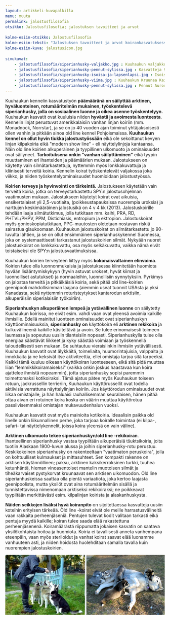 ```yaml
---
layout: artikkeli-kuvapalkilla
menu: muuta
permalink: jalostusfilosofia
otsikko: Jalostusfilosofia; jalostuksen tavoitteet ja arvot

kolme-esiin-otsikko: Jalostusfilosofia
kolme-esiin-teksti: "Jalostuksen tavoitteet ja arvot koirankasvatuksessa. Tasapainossa luonne, terveys, käyttöominaisuudet ja oikea arktinen ulkomuoto."
kolme-esiin-kuva: jalostusicon.jpg

sivukuvat:
    - jalostusfilosofia/siperianhusky-valjakko.jpg : Kuuhaukun valjakko
    - jalostusfilosofia/siperianhusky-pennut-sylissa.jpg : Kasvatteja 9 pennun pentueesta
    - jalostusfilosofia/siperianhusky-isoisa-ja-lapsenlapsi.jpg : Isoisä ja lapsenlapsi, 10 vuoden ikäero
    - jalostusfilosofia/siperianhusky-viima.jpg : Kuuhaukun Kruunaa Kaiken, Viima
    - jalostusfilosofia/siperianhusky-pennut-sylissa.jpg : Pennut Aurora Nocturne & Canis Majoris
---
```


Kuuhaukun kennelin kasvatustyön **päämääränä on säilyttää arktinen, hyväluonteinen, 
rotumääritelmän mukainen, työskentelevä siperianhusky, jolla on sosiaalinen luonne ja 
oikea asenne työskentelyyn.** Kuuhaukun kasvatit ovat kuuluisia niiden **hyvästä ja avoimesta 
luonteesta**. Kennelin linjat perustuvat amerikkalaisiin vanhan linjan koiriin (mm. Monadnock, Norrstar), 
ja se on jo 40 vuoden ajan toiminut yhtäjaksoisesti ollen vanhin ja pitkään ainoa old line 
kennel Pohjoismaissa. **Kuuhaukun kennel on ollut hyvin tiukka jalostustyössään** eikä ole 
sekoittanut kevyen linjan kilpakoiria eikä "modern show line" - eli näyttelylinjoja 
kantaansa. Näin old line koirien alkuperäinen ja tyypillinen ulkomuoto ja ominaisuudet 
ovat säilyneet. **Tarkoituksena onkin "vanhan säilyttäminen"** eikä tyypin muuttaminen eri 
ihanteiden ja päämäärien mukaan. Jalostukseen on käytetty vain silmätarkastettuja, nyttemmin myös lonkkakuvattuja 
ja kliinisesti terveitä koiria. Kennelin koirat 
työskentelevät valjakossa joka viikko, ja niiden työskentelyominaisuudet huomioidaan 
jalostustyössä.

**Koirien terveys ja hyvinvointi on tärkeintä.** Jalostukseen käytetään 
vain terveitä koiria, jotka on terveystarkastettu SPY:n jalostusohjelman vaatimusten 
mukaan. Jalostukseen käytetyt koirat ovat aikuisia, ensikertalaiset yli 2,5-vuotiaita, 
(poikkeustapauksissa nuorempia uroksia) ja narttujen keskimääräinen jalostusikä on 4 v 4 kk 
(2013). Jalostuskoirille tehdään laaja silmätutkimus, jolla tutkitaan mm. kaihi, PRA, 
RD, PHTVL/PHPV, PPM, Distichiasis, entropium ja ektropion. Jalostuskoirat myös 
gonioskopiatutkitaan, PPG-muutosten oletetaan nostavan riskiä sairastua glaukoomaan. 
Kuuhaukun jalostuskoirat on silmätarkastettu jo 90-luvulta lähtien, ja se on ollut 
ensimmäinen siperianhuskykennel Suomessa, joka on systemaattisesti tarkastanut jalostuskoirien 
silmät. Nykyään nuoret jalostuskoirat on lonkkakuvattu, osa myös selkäkuvattu, 
vaikka nämä eivät toistaiseksi ole SPY:n jalostusvaatimuksissa.

Kuuhaukun koirien terveyteen liittyy myös **kokonaisvaltainen elinvoima**. Koirien 
tulee olla luonnonmukaisia ja jalostuksessa kiinnitetään huomiota hyvään lisääntymiskykyyn 
(hyvin astuvat urokset, hyvät kiimat ja luonnolliset astutukset) ja normaaleihin, 
luonnollisiin synnytyksiin. Pyrkimys on jalostaa terveitä ja pitkäikäisiä koiria, sekä 
pitää old line-koirien geenipooli mahdollisimman laajana (aiemmin useat tuonnit USAsta ja yksi Kanadasta,
sekä nyttemmin roturisteytykset kantarodun 
arktisiin, alkuperäisiin siperialaisiin työkoiriin).

**Siperianhuskyn alkuperäinen lempeä ja ystävällinen luonne** on säilytetty Kuuhaukun koirissa, 
ne eivät esim. vahdi vaan ovat yleensä avoimia kaikille ihmisille. Edellä mainitut luonteen 
ominaisuudet ovat siperianhuskyn käyttöominaisuuksia, **siperianhusky on** käyttökoira eli **arktinen
rekikoira** ja kulkuvälineenä kaikille käsiteltävä ja avoin. Se tulee erinomaisesti toimeen laumassa ja 
sopeutuu uusiin tilanteisiin nopeasti. 
Siperianhuskylla tulee olla energiaa säästävät liikkeet ja kyky säästää voimiaan ja työskennellä 
taloudellisesti sen mukaan. Se suhtautuu vieraisiinkin 
ihmisiin ystävällisesti. Kuuhaukun kasvatit ovat älykkäitä, toimeliaita, huumorintajuisia, 
valppaita ja innokkaita ja ne keksivät itse aktiviteettia, ellei omistaja tarjoa sitä tarpeeksi. 
Kaikki tämä kuuluu oikeaan käyttökoiran luonteeseen, eikä sitä pidä muuttaa liian "lemmikkikoiramaiseksi" 
(vaikka onkin joskus haastavaa kun koira ajattelee ihmistä nopeammin), jotta siperianhusky sopisi 
paremmin toimettomaksi kotikoiraksi. Tämä ajatus pätee myös Kuuhaukun toiseen rotuun, jackrussellin 
terrieriin, Kuuhaukun käyttörussellit ovat todella aktiivisia verrattuna näyttelylinjan koiriin. 
Jos käyttörodun ominaisuudet ovat liikaa omistajalle, ja hän haluaisi rauhallisemman seuralaisen, 
hänen pitää ottaa aivan eri rotuinen koira koska on väärin muuttaa käyttörotua passiivisemmaksi 
omistajan mukavuudenhalun vuoksi.

Kuuhaukun kasvatit ovat myös mainioita kotikoiria. Ideaalisin paikka old linelle onkin liikunnallinen 
perhe, joka tarjoaa koiralle toimintaa (ei kilpa-, safari- tai näyttelykennelit, joissa koira 
yleensä on vain väline).

**Arktinen ulkomuoto tekee siperianhuskyn/old line -rekikoiran**. Ihanteellinen siperianhusky vastaa 
tyypiltään alkuperäisiä tšuktsikoiria, joita tuotiin Alaskaan 1900-luvun alussa ja joihin 
siperianhusky-rotu perustuu. Keskikokoinen siperianhusky on rakenteeltaan "vaatimaton peruskoira", 
jolla on kohtuulliset kulmaukset ja mittasuhteet. Sen kompakti rakenne on arktisen käytännöllinen; 
paksu, arktinen kaksikerroksinen turkki, tuuhea ketunhäntä, hieman vinoasentoiset mantelin 
muotoisen silmät ja tiheäkarvaiset pystykorvat kruunaavat sen arktisen ulkomuodon. Old line 
siperianhuskeissa saattaa olla pientä variaatiota, joka kertoo laajasta geenipoolista, mutta 
yksilöt ovat aina rotumääritelmän sisällä ja tunnistettavissa nimenomaan arktiseksi rekikoiraksi; 
ne poikkeavat tyypiltään merkittävästi esim. kilpalinjan koirista ja alaskanhuskysta.

**Näiden seikkojen lisäksi hyvä koiranpito** on sijoitettaessa kasvatteja uusiin koteihin 
erityisen tärkeää. Old line -koirat eivät ole meille harrastusvälineitä vaan rakkaita perheenjäseniä. 
Pentujen tulevat kodit valitaan tarkasti eikä pentuja myydä kaikille; koiran tulee saada 
elää rakastettuna perheenjäsenenä. Koiramäärästä riippumatta jokaisen kasvatin on saatava 
yksilökohtaista hoitoa ja huomiota. Koiria ei tavallisesti anneta vanhempana eteenpäin, 
vaan myös steriloidut ja vanhat koirat saavat elää luonamme vanhuuteen asti, ja niiden 
hoidosta huolehditaan samalla tavalla kuin nuorempien jalostuskoirien.

<center>
<img src="images/jalostusfilosofia/siperianhusky-toko.jpg"/>
</center><br>
